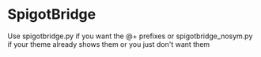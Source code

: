 SpigotBridge
============

Use spigotbridge.py if you want the @+ prefixes or spigotbridge_nosym.py if your theme already shows them or you just don't want them
